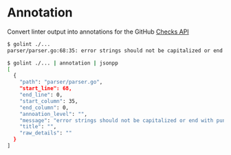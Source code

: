 # Annotation

Convert linter output into annotations for the GitHub [Checks API](https://developer.github.com/v3/checks/runs/#annotations-object)

```sh
$ golint ./...                        
parser/parser.go:68:35: error strings should not be capitalized or end with punctuation or a newline

$ golint ./... | annotation | jsonpp
[
  {
    "path": "parser/parser.go",
    "start_line": 68,
    "end_line": 0,
    "start_column": 35,
    "end_column": 0,
    "annoation_level": "",
    "message": "error strings should not be capitalized or end with punctuation or a newline",
    "title": "",
    "raw_details": ""
  }
]                        
```

